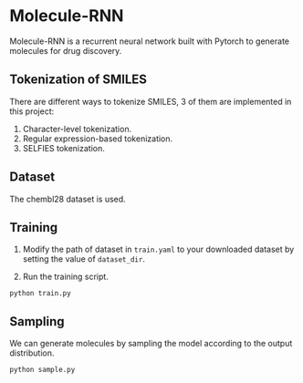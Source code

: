 # Molecule-RNN
Molecule-RNN is a recurrent neural network built with Pytorch to generate molecules for drug discovery. 

## Tokenization of SMILES
There are different ways to tokenize SMILES, 3 of them are implemented in this project:
1. Character-level tokenization.
2. Regular expression-based tokenization.
3. SELFIES tokenization.

## Dataset
The chembl28 dataset is used. 

## Training
1. Modify the path of dataset in ```train.yaml``` to your downloaded dataset by setting the value of ```dataset_dir```.

3. Run the training script.
```
python train.py
```

## Sampling
We can generate molecules by sampling the model according to the output distribution. 
```
python sample.py
```


